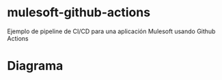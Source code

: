 # mulesoft-github-actions
Ejemplo de pipeline de CI/CD para una aplicación Mulesoft usando Github Actions

# Diagrama
